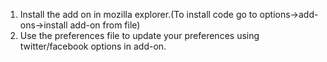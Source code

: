 1) Install the add on in mozilla explorer.(To install code go to options->add-ons->install add-on from file)
2) Use the preferences file to update your preferences using twitter/facebook options in add-on.
